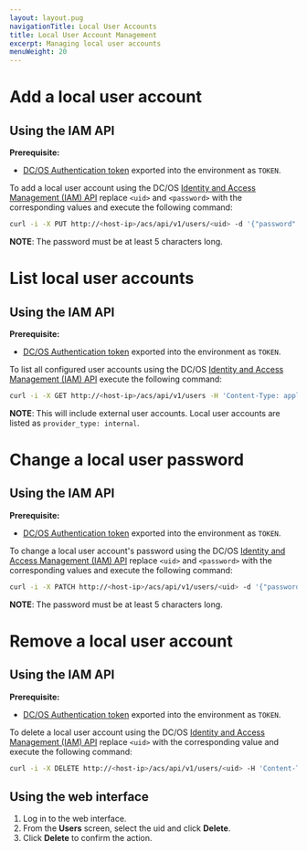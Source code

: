 ```yaml
---
layout: layout.pug
navigationTitle: Local User Accounts
title: Local User Account Management
excerpt: Managing local user accounts
menuWeight: 20
---
```


<!-- The source repository for this topic is https://github.com/dcos/dcos-docs-site -->

# Add a local user account

## Using the IAM API

**Prerequisite:**
- [DC/OS Authentication token](/1.13/security/oss/authentication/authentication-token/) exported into the environment as `TOKEN`.

To add a local user account using the DC/OS [Identity and Access Management (IAM) API](/1.13/security/oss/iam-api/) replace `<uid>` and `<password>` with the corresponding values and execute the following command:

```bash
curl -i -X PUT http://<host-ip>/acs/api/v1/users/<uid> -d '{"password": "<password>"}' -H 'Content-Type: application/json' -H "Authorization: token=$TOKEN"
```

**NOTE**: The password must be at least 5 characters long.

# List local user accounts

## Using the IAM API

**Prerequisite:**
- [DC/OS Authentication token](/1.13/security/oss/authentication/authentication-token/) exported into the environment as `TOKEN`.

To list all configured user accounts using the DC/OS [Identity and Access Management (IAM) API](/1.13/security/oss/iam-api/) execute the following command:

```bash
curl -i -X GET http://<host-ip>/acs/api/v1/users -H 'Content-Type: application/json' -H "Authorization: token=$TOKEN"
```

**NOTE**: This will include external user accounts. Local user accounts are listed as `provider_type: internal`.

# Change a local user password

## Using the IAM API

**Prerequisite:**
- [DC/OS Authentication token](/1.13/security/oss/authentication/authentication-token/) exported into the environment as `TOKEN`.

To change a local user account's password using the DC/OS [Identity and Access Management (IAM) API](/1.13/security/oss/iam-api/) replace `<uid>` and `<password>` with the corresponding values and execute the following command:

```bash
curl -i -X PATCH http://<host-ip>/acs/api/v1/users/<uid> -d '{"password": "<password>"}' -H 'Content-Type: application/json' -H "Authorization: token=$TOKEN"
```

**NOTE**: The password must be at least 5 characters long.

# Remove a local user account

## Using the IAM API

**Prerequisite:**
- [DC/OS Authentication token](/1.13/security/oss/authentication/authentication-token/) exported into the environment as `TOKEN`.

To delete a local user account using the DC/OS [Identity and Access Management (IAM) API](/1.13/security/oss/iam-api/) replace `<uid>` with the corresponding value and execute the following command:

```bash
curl -i -X DELETE http://<host-ip>/acs/api/v1/users/<uid> -H 'Content-Type: application/json' -H "Authorization: token=$TOKEN"
```

## Using the web interface

1. Log in to the web interface.
2. From the **Users** screen, select the uid and click **Delete**.
3. Click **Delete** to confirm the action.
